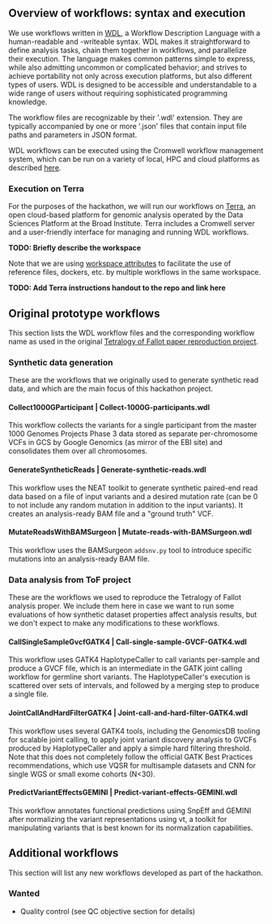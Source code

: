## Overview of workflows: syntax and execution 

We use workflows written in [WDL](http://www.openwdl.org/), a Workflow Description Language with a human-readable and -writeable syntax. WDL makes it straightforward to define analysis tasks, chain them together in workflows, and parallelize their execution. The language makes common patterns simple to express, while also admitting uncommon or complicated behavior; and strives to achieve portability not only across execution platforms, but also different types of users. WDL is designed to be accessible and understandable to a wide range of users without requiring sophisticated programming knowledge.

The workflow files are recognizable by their '.wdl' extension. They are typically accompanied by one or more '.json' files that contain input file paths and parameters in JSON format. 

WDL workflows can be executed using the Cromwell workflow management system, which can be run on a variety of local, HPC and cloud platforms as described [here](https://cromwell.readthedocs.io/en/stable/). 

### Execution on Terra

For the purposes of the hackathon, we will run our workflows on [Terra](https://terra.bio/), an open cloud-based platform for genomic analysis operated by the Data Sciences Platform at the Broad Institute. Terra includes a Cromwell server and a user-friendly interface for managing and running WDL workflows. 

**TODO: Briefly describe the workspace**

Note that we are using [workspace attributes](workspace_attributes.txt) to facilitate the use of reference files, dockers, etc. by multiple workflows in the same workspace.

**TODO: Add Terra instructions handout to the repo and link here**


## Original prototype workflows

This section lists the WDL workflow files and the corresponding workflow name as used in the original [Tetralogy of Fallot paper reproduction project](https://app.terra.bio/#workspaces/workshop-ashg18/ASHG18-ToF-Reproducible-Paper). 

### Synthetic data generation

These are the workflows that we originally used to generate synthetic read data, and which are the main focus of this hackathon project.

#### Collect1000GParticipant | Collect-1000G-participants.wdl
This workflow collects the variants for a single participant from the master 1000 Genomes Projects Phase 3 data stored as separate per-chromosome VCFs in GCS by Google Genomics (as mirror of the EBI site) and consolidates them over all chromosomes.

#### GenerateSyntheticReads | Generate-synthetic-reads.wdl 
This workflow uses the NEAT toolkit to generate synthetic paired-end read data based on a file of input variants and a desired mutation rate (can be 0 to not include any random mutation in addition to the input variants). It creates an analysis-ready BAM file and a "ground truth" VCF.

#### MutateReadsWithBAMSurgeon | Mutate-reads-with-BAMSurgeon.wdl
This workflow uses the BAMSurgeon `addsnv.py` tool to introduce specific mutations into an analysis-ready BAM file.

### Data analysis from ToF project

These are the workflows we used to reproduce the Tetralogy of Fallot analysis proper. We include them here in case we want to run some evaluations of how synthetic dataset properties affect analysis results, but we don't expect to make any modifications to these workflows.

#### CallSingleSampleGvcfGATK4 | Call-single-sample-GVCF-GATK4.wdl
This workflow uses GATK4 HaplotypeCaller to call variants per-sample and produce a GVCF file, which is an intermediate in the GATK joint calling workflow for germline short variants. The HaplotypeCaller's execution is scattered over sets of intervals, and followed by a merging step to produce a single file.

#### JointCallAndHardFilterGATK4 | Joint-call-and-hard-filter-GATK4.wdl
This workflow uses several GATK4 tools, including the GenomicsDB tooling for scalable joint calling, to apply joint variant discovery analysis to GVCFs produced by HaplotypeCaller and apply a simple hard filtering threshold. Note that this does not completely follow the official GATK Best Practices recommendations, which use VQSR for multisample datasets and CNN for single WGS or small exome cohorts (N<30).

#### PredictVariantEffectsGEMINI | Predict-variant-effects-GEMINI.wdl
This workflow annotates functional predictions using SnpEff and GEMINI after normalizing the variant representations using vt, a toolkit for manipulating variants that is best known for its normalization capabilities.


## Additional workflows

This section will list any new workflows developed as part of the hackathon.

### Wanted

- Quality control (see QC objective section for details)

